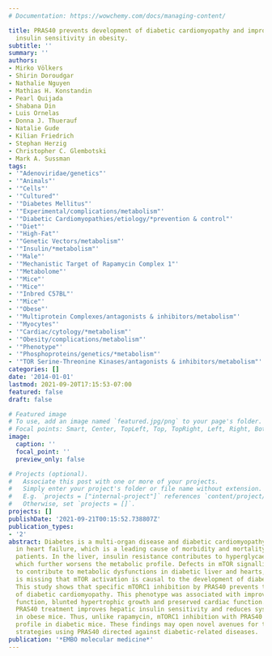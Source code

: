 ```yaml
---
# Documentation: https://wowchemy.com/docs/managing-content/

title: PRAS40 prevents development of diabetic cardiomyopathy and improves hepatic
  insulin sensitivity in obesity.
subtitle: ''
summary: ''
authors:
- Mirko Völkers
- Shirin Doroudgar
- Nathalie Nguyen
- Mathias H. Konstandin
- Pearl Quijada
- Shabana Din
- Luis Ornelas
- Donna J. Thuerauf
- Natalie Gude
- Kilian Friedrich
- Stephan Herzig
- Christopher C. Glembotski
- Mark A. Sussman
tags:
- '"Adenoviridae/genetics"'
- '"Animals"'
- '"Cells"'
- '"Cultured"'
- '"Diabetes Mellitus"'
- '"Experimental/complications/metabolism"'
- '"Diabetic Cardiomyopathies/etiology/*prevention & control"'
- '"Diet"'
- '"High-Fat"'
- '"Genetic Vectors/metabolism"'
- '"Insulin/*metabolism"'
- '"Male"'
- '"Mechanistic Target of Rapamycin Complex 1"'
- '"Metabolome"'
- '"Mice"'
- '"Mice"'
- '"Inbred C57BL"'
- '"Mice"'
- '"Obese"'
- '"Multiprotein Complexes/antagonists & inhibitors/metabolism"'
- '"Myocytes"'
- '"Cardiac/cytology/*metabolism"'
- '"Obesity/complications/metabolism"'
- '"Phenotype"'
- '"Phosphoproteins/genetics/*metabolism"'
- '"TOR Serine-Threonine Kinases/antagonists & inhibitors/metabolism"'
categories: []
date: '2014-01-01'
lastmod: 2021-09-20T17:15:53-07:00
featured: false
draft: false

# Featured image
# To use, add an image named `featured.jpg/png` to your page's folder.
# Focal points: Smart, Center, TopLeft, Top, TopRight, Left, Right, BottomLeft, Bottom, BottomRight.
image:
  caption: ''
  focal_point: ''
  preview_only: false

# Projects (optional).
#   Associate this post with one or more of your projects.
#   Simply enter your project's folder or file name without extension.
#   E.g. `projects = ["internal-project"]` references `content/project/deep-learning/index.md`.
#   Otherwise, set `projects = []`.
projects: []
publishDate: '2021-09-21T00:15:52.738807Z'
publication_types:
- '2'
abstract: Diabetes is a multi-organ disease and diabetic cardiomyopathy can result
  in heart failure, which is a leading cause of morbidity and mortality in diabetic
  patients. In the liver, insulin resistance contributes to hyperglycaemia and hyperlipidaemia,
  which further worsens the metabolic profile. Defects in mTOR signalling are believed
  to contribute to metabolic dysfunctions in diabetic liver and hearts, but evidence
  is missing that mTOR activation is causal to the development of diabetic cardiomyopathy.
  This study shows that specific mTORC1 inhibition by PRAS40 prevents the development
  of diabetic cardiomyopathy. This phenotype was associated with improved metabolic
  function, blunted hypertrophic growth and preserved cardiac function. In addition
  PRAS40 treatment improves hepatic insulin sensitivity and reduces systemic hyperglycaemia
  in obese mice. Thus, unlike rapamycin, mTORC1 inhibition with PRAS40 improves metabolic
  profile in diabetic mice. These findings may open novel avenues for therapeutic
  strategies using PRAS40 directed against diabetic-related diseases.
publication: '*EMBO molecular medicine*'
---
```

